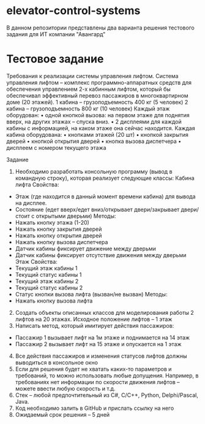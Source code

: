 # elevator-control-systems
В данном репозитории представлены два варианта решения тестового задания для ИТ компании "Авангард"

# Тестовое задание
Требования к реализации системы управления лифтом.
Система управления лифтом – комплекс программно-аппаратных средств для обеспечения управлением 2-х кабинным лифтом, который бы обеспечивал эффективный перевоз пассажиров в многоквартирном доме (20 этажей).
1 кабина – грузоподъемность 400 кг (5 человек)
2 кабина – грузоподъемность 800 кг (10 человек)
Каждый этаж оборудован:
•	одной кнопкой вызова: на первом этаже для поднятия вверх, на других этажах – спуска вниз.
•	2 дисплеями для каждой кабины с информацией, на каком этаже она сейчас находится.
Каждая кабина оборудована:
•	кнопками этажей (20 шт)
•	кнопкой закрытия дверей
•	кнопкой открытия дверей
•	кнопка вызова диспетчера
•	дисплеем с номером текущего этажа

Задание
1.	Необходимо разработать консольную программу (вывод в командную строку), которая реализует следующие классы:
Кабина лифта
Свойства:
* Этаж (где находится в данный момент времени кабина) для вывода на дисплее.
* Состояние (едет вверх/едет вниз/открывает двери/закрывает двери/стоит с открытыми дверьми)
Методы:
* Нажать кнопку этажа (1-20)
* Нажать кнопку закрытия дверей
* Нажать кнопку открытия дверей
* Нажать кнопку вызова диспетчера
* Датчик кабины фиксирует движение между дверьми
* Датчик кабины фиксирует отсутствие движения между дверьми
Этаж
Свойства:
* Текущий этаж кабины 1
* Текущий статус кабины 1
* Текущий этаж кабины 2
* Текущий статус кабины 2
* Статус кнопки вызова лифта (вызван/не вызван)
Методы:
* Нажать кнопку вызова лифта
2.	Создать объекты описанных классов для моделирования работы 2 лифтов на 20 этажах. Исходное положение лифтов – 1 этаж
3.	Написать метод, который имитирует действия пассажиров:
* 	Пассажир 1 вызывает лифт на 1м этаже и поднимается на 14 этаж
* Пассажир 2 вызывает лифт на 15 этаже и опускается на 1 этаж
4.	Все действия пассажиров и изменения статусов лифтов должны выводиться в консольное окно
5.	Если для решения будет не хватать каких-то параметров и требований, то можно использовать любые допущения. Например, в требованиях нет информации по скорости движения лифтов – можете ввести любую скорость и т.д.
6.	Стек – любой предпочтительный из C#, C/C++, Python, Delphi/Pascal, Java.
7.	Код необходимо залить в GitHub и прислать ссылку на него
8.	Ожидаемый срок решения – 5 дней

